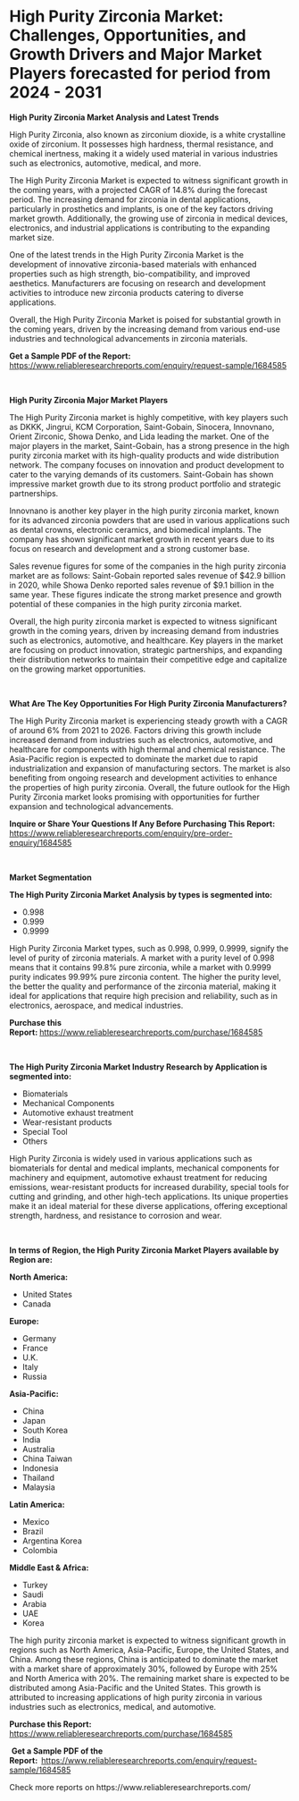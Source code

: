 <p><h1>High Purity Zirconia Market: Challenges, Opportunities, and Growth Drivers and Major Market Players forecasted for period from 2024 - 2031</h1></p><p><strong>High Purity Zirconia Market Analysis and Latest Trends</strong></p>
<p><p>High Purity Zirconia, also known as zirconium dioxide, is a white crystalline oxide of zirconium. It possesses high hardness, thermal resistance, and chemical inertness, making it a widely used material in various industries such as electronics, automotive, medical, and more.</p><p>The High Purity Zirconia Market is expected to witness significant growth in the coming years, with a projected CAGR of 14.8% during the forecast period. The increasing demand for zirconia in dental applications, particularly in prosthetics and implants, is one of the key factors driving market growth. Additionally, the growing use of zirconia in medical devices, electronics, and industrial applications is contributing to the expanding market size.</p><p>One of the latest trends in the High Purity Zirconia Market is the development of innovative zirconia-based materials with enhanced properties such as high strength, bio-compatibility, and improved aesthetics. Manufacturers are focusing on research and development activities to introduce new zirconia products catering to diverse applications.</p><p>Overall, the High Purity Zirconia Market is poised for substantial growth in the coming years, driven by the increasing demand from various end-use industries and technological advancements in zirconia materials.</p></p>
<p><strong>Get a Sample PDF of the Report:&nbsp;</strong> <a href="https://www.reliableresearchreports.com/enquiry/request-sample/1684585">https://www.reliableresearchreports.com/enquiry/request-sample/1684585</a></p>
<p>&nbsp;</p>
<p><strong>High Purity Zirconia Major Market Players</strong></p>
<p><p>The High Purity Zirconia market is highly competitive, with key players such as DKKK, Jingrui, KCM Corporation, Saint-Gobain, Sinocera, Innovnano, Orient Zirconic, Showa Denko, and Lida leading the market. One of the major players in the market, Saint-Gobain, has a strong presence in the high purity zirconia market with its high-quality products and wide distribution network. The company focuses on innovation and product development to cater to the varying demands of its customers. Saint-Gobain has shown impressive market growth due to its strong product portfolio and strategic partnerships.</p><p>Innovnano is another key player in the high purity zirconia market, known for its advanced zirconia powders that are used in various applications such as dental crowns, electronic ceramics, and biomedical implants. The company has shown significant market growth in recent years due to its focus on research and development and a strong customer base.</p><p>Sales revenue figures for some of the companies in the high purity zirconia market are as follows: Saint-Gobain reported sales revenue of $42.9 billion in 2020, while Showa Denko reported sales revenue of $9.1 billion in the same year. These figures indicate the strong market presence and growth potential of these companies in the high purity zirconia market.</p><p>Overall, the high purity zirconia market is expected to witness significant growth in the coming years, driven by increasing demand from industries such as electronics, automotive, and healthcare. Key players in the market are focusing on product innovation, strategic partnerships, and expanding their distribution networks to maintain their competitive edge and capitalize on the growing market opportunities.</p></p>
<p>&nbsp;</p>
<p><strong>What Are The Key Opportunities For High Purity Zirconia Manufacturers?</strong></p>
<p><p>The High Purity Zirconia market is experiencing steady growth with a CAGR of around 6% from 2021 to 2026. Factors driving this growth include increased demand from industries such as electronics, automotive, and healthcare for components with high thermal and chemical resistance. The Asia-Pacific region is expected to dominate the market due to rapid industrialization and expansion of manufacturing sectors. The market is also benefiting from ongoing research and development activities to enhance the properties of high purity zirconia. Overall, the future outlook for the High Purity Zirconia market looks promising with opportunities for further expansion and technological advancements.</p></p>
<p><strong>Inquire or Share Your Questions If Any Before Purchasing This Report:</strong> <a href="https://www.reliableresearchreports.com/enquiry/pre-order-enquiry/1684585">https://www.reliableresearchreports.com/enquiry/pre-order-enquiry/1684585</a></p>
<p>&nbsp;</p>
<p><strong>Market Segmentation</strong></p>
<p><strong>The High Purity Zirconia Market Analysis by types is segmented into:</strong></p>
<p><ul><li>0.998</li><li>0.999</li><li>0.9999</li></ul></p>
<p><p>High Purity Zirconia Market types, such as 0.998, 0.999, 0.9999, signify the level of purity of zirconia materials. A market with a purity level of 0.998 means that it contains 99.8% pure zirconia, while a market with 0.9999 purity indicates 99.99% pure zirconia content. The higher the purity level, the better the quality and performance of the zirconia material, making it ideal for applications that require high precision and reliability, such as in electronics, aerospace, and medical industries.</p></p>
<p><strong>Purchase this Report:&nbsp;</strong><a href="https://www.reliableresearchreports.com/purchase/1684585">https://www.reliableresearchreports.com/purchase/1684585</a></p>
<p>&nbsp;</p>
<p><strong>The High Purity Zirconia Market Industry Research by Application is segmented into:</strong></p>
<p><ul><li>Biomaterials</li><li>Mechanical Components</li><li>Automotive exhaust treatment</li><li>Wear-resistant products</li><li>Special Tool</li><li>Others</li></ul></p>
<p><p>High Purity Zirconia is widely used in various applications such as biomaterials for dental and medical implants, mechanical components for machinery and equipment, automotive exhaust treatment for reducing emissions, wear-resistant products for increased durability, special tools for cutting and grinding, and other high-tech applications. Its unique properties make it an ideal material for these diverse applications, offering exceptional strength, hardness, and resistance to corrosion and wear.</p></p>
<p>&nbsp;</p>
<p><strong>In terms of Region, the High Purity Zirconia Market Players available by Region are:</strong></p>
<p>
    <p> <strong> North America: </strong>
        <ul>
            <li>United States</li>
            <li>Canada</li>
        </ul>
        </p> 
    <p> <strong> Europe: </strong>
        <ul>
            <li>Germany</li>
            <li>France</li>
            <li>U.K.</li>
            <li>Italy</li>
            <li>Russia</li>
        </ul>
        </p> 
    <p> <strong> Asia-Pacific: </strong>
        <ul>
            <li>China</li>
            <li>Japan</li>
            <li>South Korea</li>
            <li>India</li>
            <li>Australia</li>
            <li>China Taiwan</li>
            <li>Indonesia</li>
            <li>Thailand</li>
            <li>Malaysia</li>
        </ul>
        </p> 
    <p> <strong> Latin America: </strong>
        <ul>
            <li>Mexico</li>
            <li>Brazil</li>
            <li>Argentina Korea</li>
            <li>Colombia</li>
        </ul>
        </p> 
    <p> <strong> Middle East & Africa: </strong>
        <ul>
            <li>Turkey</li>
            <li>Saudi</li>
            <li>Arabia</li>
            <li>UAE</li>
            <li>Korea</li>
        </ul>
    </p>
    </p>
<p><p>The high purity zirconia market is expected to witness significant growth in regions such as North America, Asia-Pacific, Europe, the United States, and China. Among these regions, China is anticipated to dominate the market with a market share of approximately 30%, followed by Europe with 25% and North America with 20%. The remaining market share is expected to be distributed among Asia-Pacific and the United States. This growth is attributed to increasing applications of high purity zirconia in various industries such as electronics, medical, and automotive.</p></p>
<p><strong>Purchase this Report: </strong><a href="https://www.reliableresearchreports.com/purchase/1684585">https://www.reliableresearchreports.com/purchase/1684585</a></p>
<p>&nbsp;<strong>Get a Sample PDF of the Report:&nbsp;&nbsp;</strong><a href="https://www.reliableresearchreports.com/enquiry/request-sample/1684585">https://www.reliableresearchreports.com/enquiry/request-sample/1684585</a></p>
<p><strong></strong></p>
<p>Check more reports on https://www.reliableresearchreports.com/</p>